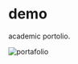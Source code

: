 # demo
academic portolio.

![portafolio](https://github.com/beztao01/demo/assets/51276791/7d684afd-f9a5-47fe-bf12-8de5accf0254)

